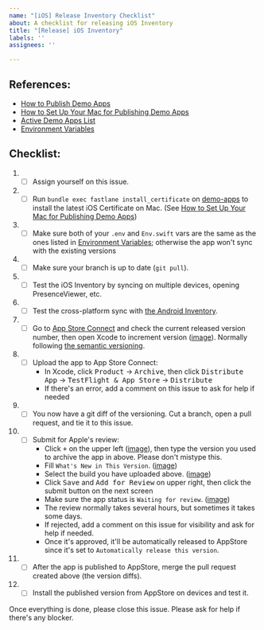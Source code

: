 ```yaml
---
name: "[iOS] Release Inventory Checklist"
about: A checklist for releasing iOS Inventory
title: "[Release] iOS Inventory"
labels: ''
assignees: ''

---
```


## References:
- [How to Publish Demo Apps](https://www.notion.so/getditto/How-to-Publish-Demo-Apps-4f00f8e544ac4402a4c450c0bf48649d)
- [How to Set Up Your Mac for Publishing Demo Apps](https://www.notion.so/getditto/How-to-Set-Up-Your-Mac-for-Publishing-Demo-Apps-aa53e4a74f1c44d3a1f8c26e708bd904)
- [Active Demo Apps List](https://www.notion.so/getditto/Active-Demo-Apps-List-60ccd64acbb74430b7f0d4db83bd412e)
- [Environment Variables](https://www.notion.so/getditto/Environment-Variables-78261e05a2b44a299ee388f06e9ff86a)

## Checklist:
1. - [ ] Assign yourself on this issue.
1. - [ ] Run `bundle exec fastlane install_certificate` on [demo-apps](https://github.com/getditto/demo-apps) to install the latest iOS Certificate on Mac. (See [How to Set Up Your Mac for Publishing Demo Apps](https://www.notion.so/getditto/How-to-Set-Up-Your-Mac-for-Publishing-Demo-Apps-aa53e4a74f1c44d3a1f8c26e708bd904))
1. - [ ] Make sure both of your `.env` and `Env.swift` vars are the same as the ones listed in [Environment Variables](https://www.notion.so/getditto/Environment-Variables-78261e05a2b44a299ee388f06e9ff86a?pvs=4#98228b9fc4ea4049b20aa33f8d638bec); otherwise the app won't sync with the existing versions
1. - [ ] Make sure your branch is up to date (`git pull`).
1. - [ ] Test the iOS Inventory by syncing on multiple devices, opening PresenceViewer, etc.
1. - [ ] Test the cross-platform sync with [the Android Inventory](https://github.com/getditto/demoapp-inventory/tree/main/Android).
1. - [ ] Go to [App Store Connect](https://appstoreconnect.apple.com/apps/1449905935/appstore/ios/version/deliverable) and check the current released version number, then open Xcode to increment version ([image](https://github.com/getditto/demoapp-inventory/assets/26117257/df1226f1-c0e8-4dfe-970e-c6da46fa6a11)). Normally following [the semantic versioning](https://semver.org/).
1. - [ ] Upload the app to App Store Connect:
        - In Xcode, click <kbd>Product</kbd> → <kbd>Archive</kbd>, then click <kbd>Distribute App</kbd> → <kbd>TestFlight & App Store</kbd> → <kbd>Distribute</kbd>
        - If there's an error, add a comment on this issue to ask for help if needed
1. - [ ] You now have a git diff of the versioning. Cut a branch, open a pull request, and tie it to this issue.
1. - [ ] Submit for Apple's review:
      - Click <kbd>+</kbd> on the upper left ([image](https://github.com/getditto/demoapp-inventory/assets/26117257/4f30f1a4-4fd9-466c-b5b6-6a8c8bd74ece)), then type the version you used to archive the app in above. Please don't mistype this.
      - Fill `What's New in This Version`. ([image](https://github.com/getditto/demoapp-inventory/assets/26117257/c2687a73-0b4a-45e1-9785-8f186af61b65))
      - Select the build you have uploaded above. ([image](https://github.com/getditto/demoapp-inventory/assets/26117257/f872d4ea-1eb0-42a5-af81-32567e16bb9e))
      - Click <kbd>Save</kbd> and <kbd>Add for Review</kbd> on upper right, then click the submit button on the next screen
      - Make sure the app status is `Waiting for review`. ([image](https://github.com/getditto/demoapp-inventory/assets/26117257/8825e8f5-c156-4bbc-aedb-73f85e126543))
      - The review normally takes several hours, but sometimes it takes some days.
      - If rejected, add a comment on this issue for visibility and ask for help if needed.
      - Once it's approved, it'll be automatically released to AppStore since it's set to `Automatically release this version`.
1. - [ ] After the app is published to AppStore, merge the pull request created above (the version diffs).
1. - [ ] Install the published version from AppStore on devices and test it.

Once everything is done, please close this issue.
Please ask for help if there's any blocker.
